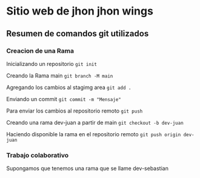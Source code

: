 # Sitio web de jhon jhon wings
## Resumen de comandos git utilizados 
### Creacion de una Rama

Inicializando un repositorio
`git init` 

Creando la Rama main
`git branch -M main`

Agregando los cambios al stagimg area
`git add .`

Enviando un commit
`git commit -m "Mensaje"`

Para enviar los cambios al repositorio remoto 
`git push`

Creando una rama dev-juan a partir de main
`git checkout -b dev-juan`

Haciendo disponible la rama en el repositorio remoto
`git push origin dev-juan`

### Trabajo colaborativo 


Supongamos que tenemos una rama que se llame dev-sebastian





